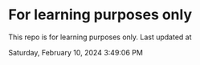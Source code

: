 # For learning purposes only
This repo is for learning purposes only.
Last updated at

Saturday, February 10, 2024 3:49:06 PM

